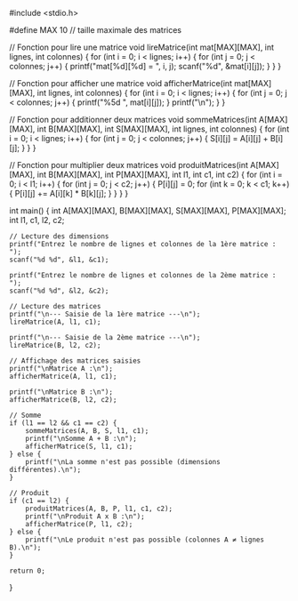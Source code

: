 
#include <stdio.h>

#define MAX 10  // taille maximale des matrices

// Fonction pour lire une matrice
void lireMatrice(int mat[MAX][MAX], int lignes, int colonnes) {
    for (int i = 0; i < lignes; i++) {
        for (int j = 0; j < colonnes; j++) {
            printf("mat[%d][%d] = ", i, j);
            scanf("%d", &mat[i][j]);
        }
    }
}

// Fonction pour afficher une matrice
void afficherMatrice(int mat[MAX][MAX], int lignes, int colonnes) {
    for (int i = 0; i < lignes; i++) {
        for (int j = 0; j < colonnes; j++) {
            printf("%5d ", mat[i][j]);
        }
        printf("\n");
    }
}

// Fonction pour additionner deux matrices
void sommeMatrices(int A[MAX][MAX], int B[MAX][MAX], int S[MAX][MAX], int lignes, int colonnes) {
    for (int i = 0; i < lignes; i++) {
        for (int j = 0; j < colonnes; j++) {
            S[i][j] = A[i][j] + B[i][j];
        }
    }
}

// Fonction pour multiplier deux matrices
void produitMatrices(int A[MAX][MAX], int B[MAX][MAX], int P[MAX][MAX], int l1, int c1, int c2) {
    for (int i = 0; i < l1; i++) {
        for (int j = 0; j < c2; j++) {
            P[i][j] = 0;
            for (int k = 0; k < c1; k++) {
                P[i][j] += A[i][k] * B[k][j];
            }
        }
    }
}

int main() {
    int A[MAX][MAX], B[MAX][MAX], S[MAX][MAX], P[MAX][MAX];
    int l1, c1, l2, c2;

    // Lecture des dimensions
    printf("Entrez le nombre de lignes et colonnes de la 1ère matrice : ");
    scanf("%d %d", &l1, &c1);

    printf("Entrez le nombre de lignes et colonnes de la 2ème matrice : ");
    scanf("%d %d", &l2, &c2);

    // Lecture des matrices
    printf("\n--- Saisie de la 1ère matrice ---\n");
    lireMatrice(A, l1, c1);

    printf("\n--- Saisie de la 2ème matrice ---\n");
    lireMatrice(B, l2, c2);

    // Affichage des matrices saisies
    printf("\nMatrice A :\n");
    afficherMatrice(A, l1, c1);

    printf("\nMatrice B :\n");
    afficherMatrice(B, l2, c2);

    // Somme
    if (l1 == l2 && c1 == c2) {
        sommeMatrices(A, B, S, l1, c1);
        printf("\nSomme A + B :\n");
        afficherMatrice(S, l1, c1);
    } else {
        printf("\nLa somme n'est pas possible (dimensions différentes).\n");
    }

    // Produit
    if (c1 == l2) {
        produitMatrices(A, B, P, l1, c1, c2);
        printf("\nProduit A x B :\n");
        afficherMatrice(P, l1, c2);
    } else {
        printf("\nLe produit n'est pas possible (colonnes A ≠ lignes B).\n");
    }

    return 0;
}
